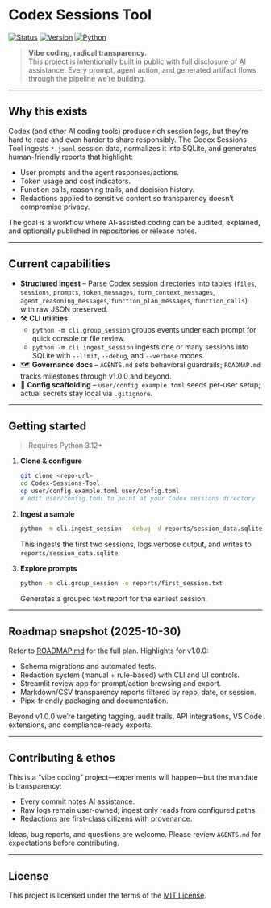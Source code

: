 # Codex Sessions Tool
<!-- markdownlint-disable MD042 -->
[![Status](https://img.shields.io/badge/status-experimental-blueviolet)](#)
[![Version](https://img.shields.io/badge/version-0.1.0--dev-orange)](#)
[![Python](https://img.shields.io/badge/python-3.12%2B-3776AB?logo=python&logoColor=white)](#)
<!-- markdownlint-enable MD042 -->
> **Vibe coding, radical transparency.**  
> This project is intentionally built in public with full disclosure of AI assistance. Every prompt, agent action, and generated artifact flows through the pipeline we’re building.

---

## Why this exists

Codex (and other AI coding tools) produce rich session logs, but they’re hard to read and even harder to share responsibly. The Codex Sessions Tool ingests `*.jsonl` session data, normalizes it into SQLite, and generates human-friendly reports that highlight:

- User prompts and the agent responses/actions.
- Token usage and cost indicators.
- Function calls, reasoning trails, and decision history.
- Redactions applied to sensitive content so transparency doesn’t compromise privacy.

The goal is a workflow where AI-assisted coding can be audited, explained, and optionally published in repositories or release notes.

---

## Current capabilities

- **Structured ingest** – Parse Codex session directories into tables (`files`, `sessions`, `prompts`, `token_messages`, `turn_context_messages`, `agent_reasoning_messages`, `function_plan_messages`, `function_calls`) with raw JSON preserved.
- 🛠️ **CLI utilities**
  - `python -m cli.group_session` groups events under each prompt for quick console or file review.
  - `python -m cli.ingest_session` ingests one or many sessions into SQLite with `--limit`, `--debug`, and `--verbose` modes.
- 🗺️ **Governance docs** – `AGENTS.md` sets behavioral guardrails; `ROADMAP.md` tracks milestones through v1.0.0 and beyond.
- 🧩 **Config scaffolding** – `user/config.example.toml` seeds per-user setup; actual secrets stay local via `.gitignore`.

---

## Getting started

> Requires Python 3.12+

1. **Clone & configure**

   ```bash
   git clone <repo-url>
   cd Codex-Sessions-Tool
   cp user/config.example.toml user/config.toml
   # edit user/config.toml to point at your Codex sessions directory
   ```

2. **Ingest a sample**

   ```bash
   python -m cli.ingest_session --debug -d reports/session_data.sqlite
   ```

   This ingests the first two sessions, logs verbose output, and writes to `reports/session_data.sqlite`.
3. **Explore prompts**

   ```bash
   python -m cli.group_session -o reports/first_session.txt
   ```

   Generates a grouped text report for the earliest session.

---

## Roadmap snapshot (2025-10-30)

Refer to [ROADMAP.md](ROADMAP.md) for the full plan. Highlights for v1.0.0:

- Schema migrations and automated tests.
- Redaction system (manual + rule-based) with CLI and UI controls.
- Streamlit review app for prompt/action browsing and export.
- Markdown/CSV transparency reports filtered by repo, date, or session.
- Pipx-friendly packaging and documentation.

Beyond v1.0.0 we’re targeting tagging, audit trails, API integrations, VS Code extensions, and compliance-ready exports.

---

## Contributing & ethos

This is a “vibe coding” project—experiments will happen—but the mandate is transparency:

- Every commit notes AI assistance.
- Raw logs remain user-owned; ingest only reads from configured paths.
- Redactions are first-class citizens with provenance.

Ideas, bug reports, and questions are welcome. Please review `AGENTS.md` for expectations before contributing.

---

## License

This project is licensed under the terms of the [MIT License](LICENSE).
